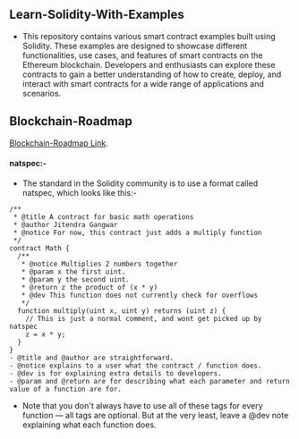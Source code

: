 ## Learn-Solidity-With-Examples
- This repository contains various smart contract examples built using Solidity. These examples are designed to showcase different functionalities, use cases, and features of smart contracts on the Ethereum blockchain. Developers and enthusiasts can explore these contracts to gain a better understanding of how to create, deploy, and interact with smart contracts for a wide range of applications and scenarios.
      
## Blockchain-Roadmap
[Blockchain-Roadmap Link](https://docs.google.com/document/d/19vNRerdEXhu3e8nsilW_Au4D9MRXqHaOWAGCKgXxwPc/edit?usp=sharing).

#### natspec:-
- The standard in the Solidity community is to use a format called natspec, which looks like this:-
```shell
/**
 * @title A contract for basic math operations
 * @author Jitendra Gangwar
 * @notice For now, this contract just adds a multiply function
 */
contract Math {
  /**
   * @notice Multiplies 2 numbers together
   * @param x the first uint.
   * @param y the second uint.
   * @return z the product of (x * y)
   * @dev This function does not currently check for overflows
   */
  function multiply(uint x, uint y) returns (uint z) {
    // This is just a normal comment, and wont get picked up by natspec
    z = x * y;
  }
}
- @title and @author are straightforward.
- @notice explains to a user what the contract / function does. 
- @dev is for explaining extra details to developers.
- @param and @return are for describing what each parameter and return value of a function are for.
```
- Note that you don't always have to use all of these tags for every function — all tags are optional. 
But at the very least, leave a @dev note explaining what each function does.
